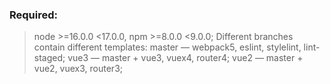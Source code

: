 ### Required: 
> node >=16.0.0 <17.0.0, 
> npm >=8.0.0 <9.0.0; 
Different branches contain different templates: 
master — webpack5, eslint, stylelint, lint-staged; 
vue3 — master + vue3, vuex4, router4; 
vue2 — master + vue2, vuex3, router3; 

